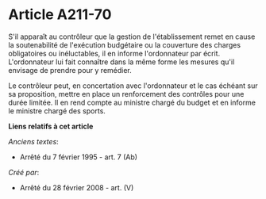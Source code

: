 # Article A211-70

S'il apparaît au contrôleur que la gestion de l'établissement remet en cause la soutenabilité de l'exécution budgétaire ou la
couverture des charges obligatoires ou inéluctables, il en informe l'ordonnateur par écrit. L'ordonnateur lui fait connaître
dans la même forme les mesures qu'il envisage de prendre pour y remédier.

Le contrôleur peut, en concertation avec l'ordonnateur et le cas échéant sur sa proposition, mettre en place un renforcement
des contrôles pour une durée limitée. Il en rend compte au ministre chargé du budget et en informe le ministre chargé des
sports.

**Liens relatifs à cet article**

_Anciens textes_:

  - Arrêté du 7 février 1995 - art. 7 (Ab)

_Créé par_:

  - Arrêté du 28 février 2008 - art. (V)
